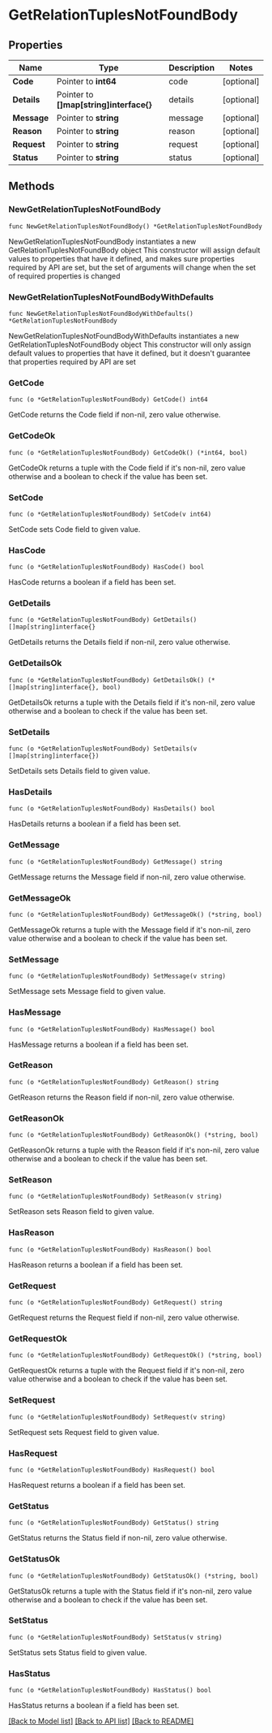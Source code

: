 # GetRelationTuplesNotFoundBody

## Properties

Name | Type | Description | Notes
------------ | ------------- | ------------- | -------------
**Code** | Pointer to **int64** | code | [optional] 
**Details** | Pointer to **[]map[string]interface{}** | details | [optional] 
**Message** | Pointer to **string** | message | [optional] 
**Reason** | Pointer to **string** | reason | [optional] 
**Request** | Pointer to **string** | request | [optional] 
**Status** | Pointer to **string** | status | [optional] 

## Methods

### NewGetRelationTuplesNotFoundBody

`func NewGetRelationTuplesNotFoundBody() *GetRelationTuplesNotFoundBody`

NewGetRelationTuplesNotFoundBody instantiates a new GetRelationTuplesNotFoundBody object
This constructor will assign default values to properties that have it defined,
and makes sure properties required by API are set, but the set of arguments
will change when the set of required properties is changed

### NewGetRelationTuplesNotFoundBodyWithDefaults

`func NewGetRelationTuplesNotFoundBodyWithDefaults() *GetRelationTuplesNotFoundBody`

NewGetRelationTuplesNotFoundBodyWithDefaults instantiates a new GetRelationTuplesNotFoundBody object
This constructor will only assign default values to properties that have it defined,
but it doesn't guarantee that properties required by API are set

### GetCode

`func (o *GetRelationTuplesNotFoundBody) GetCode() int64`

GetCode returns the Code field if non-nil, zero value otherwise.

### GetCodeOk

`func (o *GetRelationTuplesNotFoundBody) GetCodeOk() (*int64, bool)`

GetCodeOk returns a tuple with the Code field if it's non-nil, zero value otherwise
and a boolean to check if the value has been set.

### SetCode

`func (o *GetRelationTuplesNotFoundBody) SetCode(v int64)`

SetCode sets Code field to given value.

### HasCode

`func (o *GetRelationTuplesNotFoundBody) HasCode() bool`

HasCode returns a boolean if a field has been set.

### GetDetails

`func (o *GetRelationTuplesNotFoundBody) GetDetails() []map[string]interface{}`

GetDetails returns the Details field if non-nil, zero value otherwise.

### GetDetailsOk

`func (o *GetRelationTuplesNotFoundBody) GetDetailsOk() (*[]map[string]interface{}, bool)`

GetDetailsOk returns a tuple with the Details field if it's non-nil, zero value otherwise
and a boolean to check if the value has been set.

### SetDetails

`func (o *GetRelationTuplesNotFoundBody) SetDetails(v []map[string]interface{})`

SetDetails sets Details field to given value.

### HasDetails

`func (o *GetRelationTuplesNotFoundBody) HasDetails() bool`

HasDetails returns a boolean if a field has been set.

### GetMessage

`func (o *GetRelationTuplesNotFoundBody) GetMessage() string`

GetMessage returns the Message field if non-nil, zero value otherwise.

### GetMessageOk

`func (o *GetRelationTuplesNotFoundBody) GetMessageOk() (*string, bool)`

GetMessageOk returns a tuple with the Message field if it's non-nil, zero value otherwise
and a boolean to check if the value has been set.

### SetMessage

`func (o *GetRelationTuplesNotFoundBody) SetMessage(v string)`

SetMessage sets Message field to given value.

### HasMessage

`func (o *GetRelationTuplesNotFoundBody) HasMessage() bool`

HasMessage returns a boolean if a field has been set.

### GetReason

`func (o *GetRelationTuplesNotFoundBody) GetReason() string`

GetReason returns the Reason field if non-nil, zero value otherwise.

### GetReasonOk

`func (o *GetRelationTuplesNotFoundBody) GetReasonOk() (*string, bool)`

GetReasonOk returns a tuple with the Reason field if it's non-nil, zero value otherwise
and a boolean to check if the value has been set.

### SetReason

`func (o *GetRelationTuplesNotFoundBody) SetReason(v string)`

SetReason sets Reason field to given value.

### HasReason

`func (o *GetRelationTuplesNotFoundBody) HasReason() bool`

HasReason returns a boolean if a field has been set.

### GetRequest

`func (o *GetRelationTuplesNotFoundBody) GetRequest() string`

GetRequest returns the Request field if non-nil, zero value otherwise.

### GetRequestOk

`func (o *GetRelationTuplesNotFoundBody) GetRequestOk() (*string, bool)`

GetRequestOk returns a tuple with the Request field if it's non-nil, zero value otherwise
and a boolean to check if the value has been set.

### SetRequest

`func (o *GetRelationTuplesNotFoundBody) SetRequest(v string)`

SetRequest sets Request field to given value.

### HasRequest

`func (o *GetRelationTuplesNotFoundBody) HasRequest() bool`

HasRequest returns a boolean if a field has been set.

### GetStatus

`func (o *GetRelationTuplesNotFoundBody) GetStatus() string`

GetStatus returns the Status field if non-nil, zero value otherwise.

### GetStatusOk

`func (o *GetRelationTuplesNotFoundBody) GetStatusOk() (*string, bool)`

GetStatusOk returns a tuple with the Status field if it's non-nil, zero value otherwise
and a boolean to check if the value has been set.

### SetStatus

`func (o *GetRelationTuplesNotFoundBody) SetStatus(v string)`

SetStatus sets Status field to given value.

### HasStatus

`func (o *GetRelationTuplesNotFoundBody) HasStatus() bool`

HasStatus returns a boolean if a field has been set.


[[Back to Model list]](../README.md#documentation-for-models) [[Back to API list]](../README.md#documentation-for-api-endpoints) [[Back to README]](../README.md)


